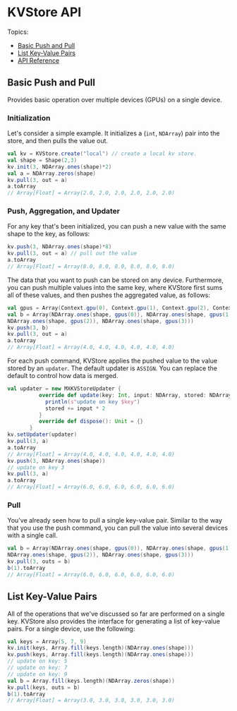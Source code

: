 <!---
  Licensed to the Apache Software Foundation (ASF) under one
  or more contributor license agreements.  See the NOTICE file
  distributed with this work for additional information
  regarding copyright ownership.  The ASF licenses this file
  to you under the Apache License, Version 2.0 (the
  "License"); you may not use this file except in compliance
  with the License.  You may obtain a copy of the License at

    http://www.apache.org/licenses/LICENSE-2.0

  Unless required by applicable law or agreed to in writing,
  software distributed under the License is distributed on an
  "AS IS" BASIS, WITHOUT WARRANTIES OR CONDITIONS OF ANY
  KIND, either express or implied.  See the License for the
  specific language governing permissions and limitations
  under the License.
-->

# KVStore API

Topics:
* [Basic Push and Pull](#basic-push-and-pull)
* [List Key-Value Pairs](#list-key-value-pairs)
* [API Reference](http://mxnet.incubator.apache.org/api/scala/docs/index.html#org.apache.mxnet.KVStore)


## Basic Push and Pull

Provides basic operation over multiple devices (GPUs) on a single device.

### Initialization

Let's consider a simple example. It initializes
a (`int`, `NDArray`) pair into the store, and then pulls the value out.

```scala
val kv = KVStore.create("local") // create a local kv store.
val shape = Shape(2,3)
kv.init(3, NDArray.ones(shape)*2)
val a = NDArray.zeros(shape)
kv.pull(3, out = a)
a.toArray
// Array[Float] = Array(2.0, 2.0, 2.0, 2.0, 2.0, 2.0)
```

### Push, Aggregation, and Updater

For any key that's been initialized, you can push a new value with the same shape to the key, as follows:

```scala
kv.push(3, NDArray.ones(shape)*8)
kv.pull(3, out = a) // pull out the value
a.toArray
// Array[Float] = Array(8.0, 8.0, 8.0, 8.0, 8.0, 8.0)
```

The data that you want to push can be stored on any device. Furthermore, you can push multiple
values into the same key, where KVStore first sums all of these
values, and then pushes the aggregated value, as follows:

```scala
val gpus = Array(Context.gpu(0), Context.gpu(1), Context.gpu(2), Context.gpu(3))
val b = Array(NDArray.ones(shape, gpus(0)), NDArray.ones(shape, gpus(1)), \
NDArray.ones(shape, gpus(2)), NDArray.ones(shape, gpus(3)))
kv.push(3, b)
kv.pull(3, out = a)
a.toArray
// Array[Float] = Array(4.0, 4.0, 4.0, 4.0, 4.0, 4.0)
```

For each push command, KVStore applies the pushed value to the value stored by an
`updater`. The default updater is `ASSIGN`. You can replace the default to
control how data is merged.

```scala
val updater = new MXKVStoreUpdater {
          override def update(key: Int, input: NDArray, stored: NDArray): Unit = {
            println(s"update on key $key")
            stored += input * 2
          }
          override def dispose(): Unit = {}
       }
kv.setUpdater(updater)
kv.pull(3, a)
a.toArray
// Array[Float] = Array(4.0, 4.0, 4.0, 4.0, 4.0, 4.0)
kv.push(3, NDArray.ones(shape))
// update on key 3
kv.pull(3, a)
a.toArray
// Array[Float] = Array(6.0, 6.0, 6.0, 6.0, 6.0, 6.0)
```

### Pull

You've already seen how to pull a single key-value pair. Similar to the way that you use the push command, you can
pull the value into several devices with a single call.

```scala
val b = Array(NDArray.ones(shape, gpus(0)), NDArray.ones(shape, gpus(1)),\
NDArray.ones(shape, gpus(2)), NDArray.ones(shape, gpus(3)))
kv.pull(3, outs = b)
b(1).toArray
// Array[Float] = Array(6.0, 6.0, 6.0, 6.0, 6.0, 6.0)
```

## List Key-Value Pairs

All of the operations that we've discussed so far are performed on a single key. KVStore also provides
the interface for generating a list of key-value pairs. For a single device, use the following:

```scala
val keys = Array(5, 7, 9)
kv.init(keys, Array.fill(keys.length)(NDArray.ones(shape)))
kv.push(keys, Array.fill(keys.length)(NDArray.ones(shape)))
// update on key: 5
// update on key: 7
// update on key: 9
val b = Array.fill(keys.length)(NDArray.zeros(shape))
kv.pull(keys, outs = b)
b(1).toArray
// Array[Float] = Array(3.0, 3.0, 3.0, 3.0, 3.0, 3.0)
```
